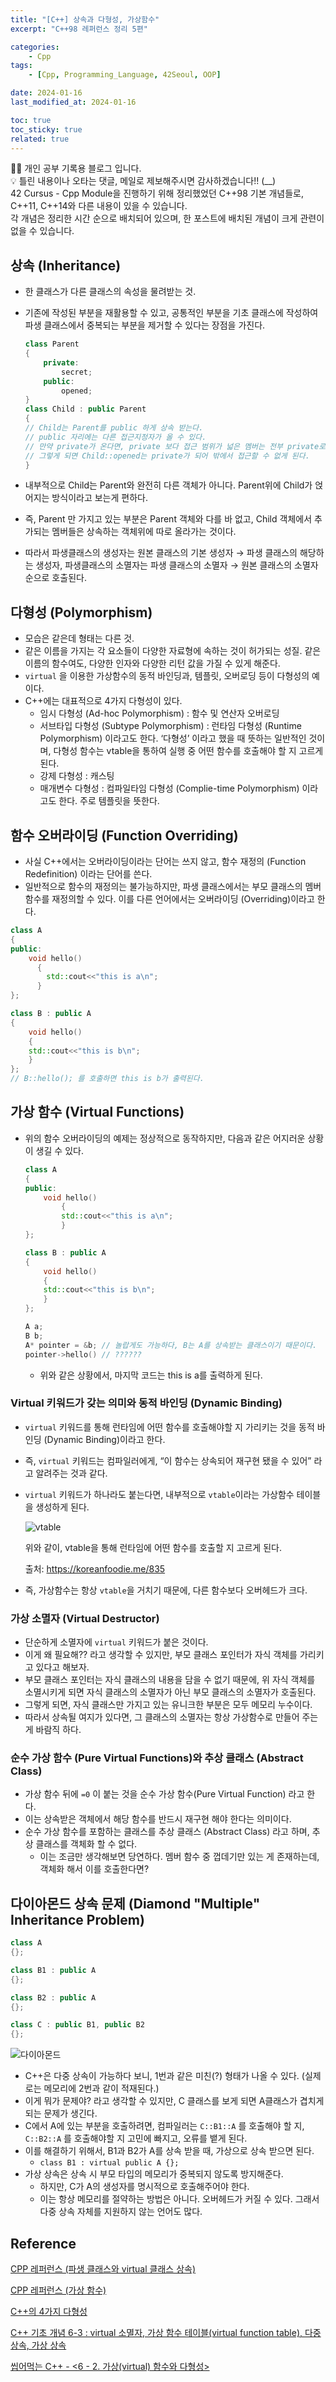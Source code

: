 ```yaml
---
title: "[C++] 상속과 다형성, 가상함수"
excerpt: "C++98 레퍼런스 정리 5편"

categories:
    - Cpp
tags:
    - [Cpp, Programming_Language, 42Seoul, OOP]

date: 2024-01-16
last_modified_at: 2024-01-16

toc: true
toc_sticky: true
related: true
---
```


<div class="notice--info" markdown="1">
👨‍💻 개인 공부 기록용 블로그 입니다. <br/>
💡 틀린 내용이나 오타는 댓글, 메일로 제보해주시면 감사하겠습니다!!  (__)
</div>

<div class="notice--primary" markdown="1">
42 Cursus - Cpp Module을 진행하기 위해 정리했었던 C++98 기본 개념들로, C++11, C++14와 다른 내용이 있을 수 있습니다. <br/>
각 개념은 정리한 시간 순으로 배치되어 있으며, 한 포스트에 배치된 개념이 크게 관련이 없을 수 있습니다.
</div>

## 상속 (Inheritance)

- 한 클래스가 다른 클래스의 속성을 물려받는 것.
- 기존에 작성된 부분을 재활용할 수 있고, 공통적인 부분을 기초 클래스에 작성하여 파생 클래스에서 중복되는 부분을 제거할 수 있다는 장점을 가진다.
    
    ```cpp
    class Parent 
    {
        private:
            secret;
        public:
            opened;
    }
    class Child : public Parent 
    {
    // Child는 Parent를 public 하게 상속 받는다.
    // public 자리에는 다른 접근지정자가 올 수 있다.
    // 만약 private가 온다면, private 보다 접근 범위가 넓은 멤버는 전부 private로 상속받는다.
    // 그렇게 되면 Child::opened는 private가 되어 밖에서 접근할 수 없게 된다.
    }
    ```
    
- 내부적으로 Child는 Parent와 완전히 다른 객체가 아니다. Parent위에 Child가 얹어지는 방식이라고 보는게 편하다.
- 즉, Parent 만 가지고 있는 부분은 Parent 객체와 다를 바 없고, Child 객체에서 추가되는 멤버들은 상속하는 객체위에 따로 올라가는 것이다.
- 따라서 파생클래스의 생성자는 원본 클래스의 기본 생성자 → 파생 클래스의 해당하는 생성자, 파생클래스의 소멸자는 파생 클래스의 소멸자 → 원본 클래스의 소멸자 순으로 호출된다.

## 다형성 (Polymorphism)

- 모습은 같은데 형태는 다른 것.
- 같은 이름을 가지는 각 요소들이 다양한 자료형에 속하는 것이 허가되는 성질. 같은 이름의 함수여도, 다양한 인자와 다양한 리턴 값을 가질 수 있게 해준다.
- `virtual` 을 이용한 가상함수의 동적 바인딩과, 템플릿, 오버로딩 등이 다형성의 예이다.
- C++에는 대표적으로 4가지 다형성이 있다.
    - 임시 다형성 (Ad-hoc Polymorphism) : 함수 및 연산자 오버로딩
    - 서브타입 다형성 (Subtype Polymorphism) : 런타임 다형성 (Runtime Polymorphism) 이라고도 한다. ‘다형성’ 이라고 했을 때 뜻하는 일반적인 것이며, 다형성 함수는 vtable을 통하여 실행 중 어떤 함수를 호출해야 할 지 고르게 된다.
    - 강제 다형성 : 캐스팅
    - 매개변수 다형성 : 컴파일타임 다형성 (Complie-time Polymorphism) 이라고도 한다. 주로 템플릿을 뜻한다.

## 함수 오버라이딩 (Function Overriding)

- 사실 C++에서는 오버라이딩이라는 단어는 쓰지 않고, 함수 재정의 (Function Redefinition) 이라는 단어를 쓴다.
- 일반적으로 함수의 재정의는 불가능하지만, 파생 클래스에서는 부모 클래스의 멤버 함수를 재정의할 수 있다. 이를 다른 언어에서는 오버라이딩 (Overriding)이라고 한다.

```cpp
class A
{
public:
	void hello()
	  {
	    std::cout<<"this is a\n";
	  }
};

class B : public A
{
	void hello()
	{
    std::cout<<"this is b\n";
	}
};
// B::hello(); 를 호출하면 this is b가 출력된다.
```

## 가상 함수 (Virtual Functions)

- 위의 함수 오버라이딩의 예제는 정상적으로 동작하지만, 다음과 같은 어지러운 상황이 생길 수 있다.
    
    ```cpp
    class A
    {
    public:
        void hello()
            {
            std::cout<<"this is a\n";
            }
    };

    class B : public A
    {
        void hello()
        {
        std::cout<<"this is b\n";
        }
    };

    A a;
    B b;
    A* pointer = &b; // 놀랍게도 가능하다, B는 A를 상속받는 클래스이기 때문이다.
    pointer->hello() // ??????
    ```

    - 위와 같은 상황에서, 마지막 코드는 this is a를 출력하게 된다.

### Virtual 키워드가 갖는 의미와 동적 바인딩 (Dynamic Binding)

- `virtual` 키워드를 통해 런타임에 어떤 함수를 호출해야할 지 가리키는 것을 동적 바인딩 (Dynamic Binding)이라고 한다.
- 즉, `virtual` 키워드는 컴파일러에게, “이 함수는 상속되어 재구현 됐을 수 있어” 라고 알려주는 것과 같다.
- `virtual` 키워드가 하나라도 붙는다면, 내부적으로 `vtable`이라는 가상함수 테이블을 생성하게 된다.
    
    ![vtable](https://github.com/Tolerblanc/Tolerblanc.github.io/assets/52883827/07fb13e4-0644-4d58-bff2-9ce27b11d889)
    
    위와 같이, vtable을 통해 런타임에 어떤 함수를 호출할 지 고르게 된다.

    출처: <https://koreanfoodie.me/835>
    
- 즉, 가상함수는 항상 `vtable`을 거치기 때문에, 다른 함수보다 오버헤드가 크다.

### 가상 소멸자 (Virtual Destructor)

- 단순하게 소멸자에 `virtual` 키워드가 붙은 것이다.
- 이게 왜 필요해?? 라고 생각할 수 있지만, 부모 클래스 포인터가 자식 객체를 가리키고 있다고 해보자.
- 부모 클래스 포인터는 자식 클래스의 내용을 담을 수 없기 때문에, 위 자식 객체를 소멸시키게 되면 자식 클래스의 소멸자가 아닌 부모 클래스의 소멸자가 호출된다.
- 그렇게 되면, 자식 클래스만 가지고 있는 유니크한 부분은 모두 메모리 누수이다.
- 따라서 상속될 여지가 있다면, 그 클래스의 소멸자는 항상 가상함수로 만들어 주는게 바람직 하다.

### 순수 가상 함수 (Pure Virtual Functions)와 추상 클래스 (Abstract Class)

- 가상 함수 뒤에 `=0` 이 붙는 것을 순수 가상 함수(Pure Virtual Function) 라고 한다.
- 이는 상속받은 객체에서 해당 함수를 반드시 재구현 해야 한다는 의미이다.
- 순수 가상 함수를 포함하는 클래스를 추상 클래스 (Abstract Class) 라고 하며, 추상 클래스를 객체화 할 수 없다.
    - 이는 조금만 생각해보면 당연하다. 멤버 함수 중 껍데기만 있는 게 존재하는데, 객체화 해서 이를 호출한다면?

## 다이아몬드 상속 문제 (Diamond "Multiple" Inheritance Problem)

```cpp
class A
{};

class B1 : public A
{};

class B2 : public A
{};

class C : public B1, public B2
{};
```

![다이아몬드](https://github.com/Tolerblanc/Tolerblanc.github.io/assets/52883827/ab684148-f9fa-40c7-a989-6bf0264ce04c)

- C++은 다중 상속이 가능하다 보니, 1번과 같은 미친(?) 형태가 나올 수 있다. (실제로는 메모리에 2번과 같이 적재된다.)
- 이게 뭐가 문제야? 라고 생각할 수 있지만, C 클래스를 보게 되면 A클래스가 겹치게 되는 문제가 생긴다.
- C에서 A에 있는 부분을 호출하려면, 컴파일러는 `C::B1::A` 를 호출해야 할 지, `C::B2::A` 를 호출해야할 지 고민에 빠지고, 오류를 뱉게 된다.
- 이를 해결하기 위해서, B1과 B2가 A를 상속 받을 때, 가상으로 상속 받으면 된다.
    - `class B1 : virtual public A {};`
- 가상 상속은 상속 시 부모 타입의 메모리가 중복되지 않도록 방지해준다.
    - 하지만, C가 A의 생성자를 명시적으로 호출해주어야 한다.
    - 이는 항상 메모리를 절약하는 방법은 아니다. 오버헤드가 커질 수 있다. 그래서 다중 상속 자체를 지원하지 않는 언어도 많다.

## Reference 

[CPP 레퍼런스 (파생 클래스와 virtual 클래스 상속)](https://en.cppreference.com/w/cpp/language/derived_class)

[CPP 레퍼런스 (가상 함수)](https://en.cppreference.com/w/cpp/language/virtual)

[C++의 4가지 다형성](https://github.com/utilForever/modern-cpp-tutorial/blob/master/Articles/The%20Four%20Polymorphisms%20in%20C%2B%2B.md)

[C++ 기초 개념 6-3 : virtual 소멸자, 가상 함수 테이블(virtual function table), 다중 상속, 가상 상속](https://koreanfoodie.me/835)

[씹어먹는 C++ - <6 - 2.  가상(virtual) 함수와 다형성>](https://modoocode.com/210)